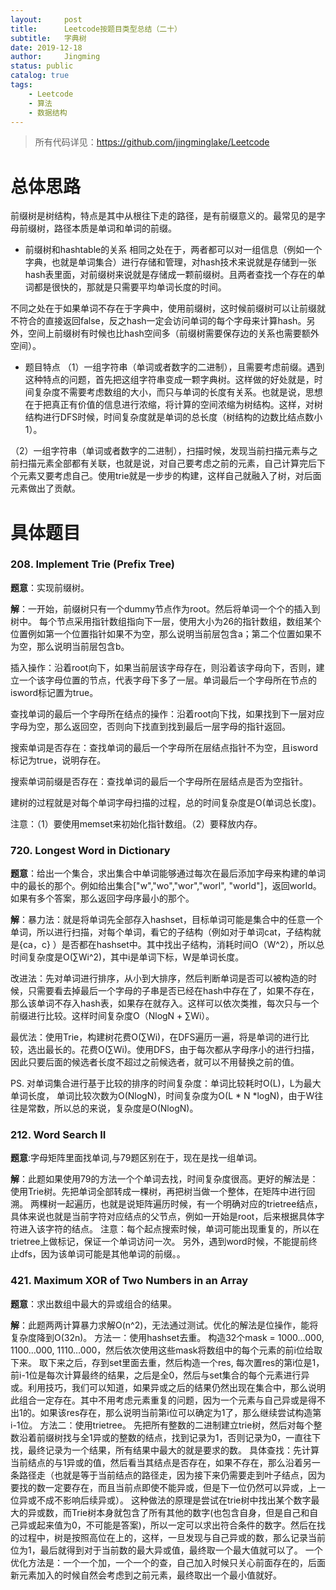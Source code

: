 ```yaml
---
layout:     post
title:      Leetcode按题目类型总结（二十）
subtitle:   字典树
date: 2019-12-18
author:     Jingming
status: public
catalog: true
tags:
    - Leetcode
    - 算法
    - 数据结构
---
```


> 所有代码详见：https://github.com/jingminglake/Leetcode

# 总体思路
前缀树是树结构，特点是其中从根往下走的路径，是有前缀意义的。最常见的是字母前缀树，路径本质是单词和单词的前缀。
- 前缀树和hashtable的关系
相同之处在于，两者都可以对一组信息（例如一个字典，也就是单词集合）进行存储和管理，对hash技术来说就是存储到一张hash表里面，对前缀树来说就是存储成一颗前缀树。且两者查找一个存在的单词都是很快的，那就是只需要平均单词长度的时间。

不同之处在于如果单词不存在于字典中，使用前缀树，这时候前缀树可以让前缀就不符合的直接返回false，反之hash一定会访问单词的每个字母来计算hash。另外，空间上前缀树有时候也比hash空间多（前缀树需要保存边的关系也需要额外空间）。

- 题目特点
（1）一组字符串（单词或者数字的二进制），且需要考虑前缀。遇到这种特点的问题，首先把这组字符串变成一颗字典树。这样做的好处就是，时间复杂度不需要考虑数组的大小，而只与单词的长度有关系。也就是说，思想在于把真正有价值的信息进行浓缩，将计算的空间浓缩为树结构。这样，对树结构进行DFS时候，时间复杂度就是单词的总长度（树结构的边数比结点数小1）。

（2）一组字符串（单词或者数字的二进制），扫描时候，发现当前扫描元素与之前扫描元素全部都有关联，也就是说，对自己要考虑之前的元素，自己计算完后下个元素又要考虑自己。使用trie就是一步步的构建，这样自己就融入了树，对后面元素做出了贡献。
# 具体题目
### 208. Implement Trie (Prefix Tree)
**题意**：实现前缀树。

**解**：一开始，前缀树只有一个dummy节点作为root。然后将单词一个个的插入到树中。
每个节点采用指针数组指向下一层，使用大小为26的指针数组，数组某个位置例如第一个位置指针如果不为空，那么说明当前层包含a；第二个位置如果不为空，那么说明当前层包含b。

插入操作：沿着root向下，如果当前层该字母存在，则沿着该字母向下，否则，建立一个该字母位置的节点，代表字母下多了一层。单词最后一个字母所在节点的isword标记置为true。

查找单词的最后一个字母所在结点的操作：沿着root向下找，如果找到下一层对应字母为空，那么返回空，否则向下找直到找到最后一层字母的指针返回。

搜索单词是否存在：查找单词的最后一个字母所在层结点指针不为空，且isword标记为true，说明存在。

搜索单词前缀是否存在：查找单词的最后一个字母所在层结点是否为空指针。

建树的过程就是对每个单词字母扫描的过程，总的时间复杂度是O(单词总长度)。

注意：（1）要使用memset来初始化指针数组。（2）要释放内存。
### 720. Longest Word in Dictionary
**题意**：给出一个集合，求出集合中单词能够通过每次在最后添加字母来构建的单词中的最长的那个。例如给出集合["w","wo","wor","worl", "world"]，返回world。如果有多个答案，那么返回字母序最小的那个。

**解**：暴力法：就是将单词先全部存入hashset，目标单词可能是集合中的任意一个单词，所以进行扫描，对每个单词，看它的子结构（例如对于单词cat，子结构就是{ca，c} ）是否都在hashset中。其中找出子结构，消耗时间O（W^2），所以总时间复杂度是O(∑Wi^2)，其中i是单词下标，W是单词长度。

改进法：先对单词进行排序，从小到大排序，然后判断单词是否可以被构造的时候，只需要看去掉最后一个字母的子串是否已经在hash中存在了，如果不存在，那么该单词不存入hash表，如果存在就存入。这样可以依次类推，每次只与一个前缀进行比较。这样时间复杂度O（NlogN + ∑Wi）。

最优法：使用Trie，构建树花费O(∑Wi)，在DFS遍历一遍，将是单词的进行比较，选出最长的。花费O(∑Wi)。使用DFS，由于每次都从字母序小的进行扫描，因此只要后面的候选者长度不超过之前候选者，就可以不用替换之前的值。

PS. 对单词集合进行基于比较的排序的时间复杂度：单词比较耗时O(L)，L为最大单词长度， 单词比较次数为O(NlogN)，时间复杂度为O(L * N *logN)，由于W往往是常数，所以总的来说，复杂度是O(NlogN)。
### 212. Word Search II
**题意**:字母矩阵里面找单词,与79题区别在于，现在是找一组单词。

**解**：此题如果使用79的方法一个个单词去找，时间复杂度很高。更好的解法是：使用Trie树。先把单词全部转成一棵树，再把树当做一个整体，在矩阵中进行回溯。
两棵树一起遍历，也就是说矩阵遍历时候，有一个明确对应的trietree结点，具体来说也就是当前字符对应结点的父节点，例如一开始是root，后来根据具体字符进入该字符的结点。
注意：每个起点搜索时候，单词可能出现重复的，所以在trietree上做标记，保证一个单词访问一次。
另外，遇到word时候，不能提前终止dfs，因为该单词可能是其他单词的前缀。。
### 421. Maximum XOR of Two Numbers in an Array
**题意**：求出数组中最大的异或组合的结果。

**解**：此题两两计算暴力求解O(n^2)，无法通过测试。优化的解法是位操作，能将复杂度降到O(32n)。
方法一：使用hashset去重。
构造32个mask = 1000…000, 1100…000, 1110…000，然后依次使用这些mask将数组中的每个元素的前i位给取下来。
取下来之后，存到set里面去重，然后构造一个res, 每次置res的第i位是1，前i-1位是每次计算最终的结果，之后是全0，然后与set集合的每个元素进行异或。利用技巧，我们可以知道，如果异或之后的结果仍然出现在集合中，那么说明此组合一定存在。其中不用考虑元素重复的问题，因为一个元素与自己异或是得不出1的。如果该res存在，那么说明当前第i位可以确定为1了，那么继续尝试构造第i-1位。
方法二：使用trietree。
先把所有整数的二进制建立trie树，然后对每个整数沿着前缀树找与全1异或的整数的结点，找到记录为1，否则记录为0，一直往下找，最终记录为一个结果，所有结果中最大的就是要求的数。
具体查找：先计算当前结点的与1异或的值，然后看当其结点是否存在，如果不存在，那么沿着另一条路径走（也就是等于当前结点的路径走，因为接下来仍需要走到叶子结点，因为要找的数一定要存在，而且当前点即使不能异或，但是下一位仍然可以异或，上一位异或不成不影响后续异或）。
这种做法的原理是尝试在trie树中找出某个数字最大的异或数，而Trie树本身就包含了所有其他的数字(也包含自身，但是自己和自己异或起来值为0，不可能是答案)，所以一定可以求出符合条件的数字。然后在找的过程中，树是按照高位在上的，这样，一旦发现与自己异或的数，那么记录当前位为1，最后就得到对于当前数的最大异或值，最终取一个最大值就可以了。
一个优化方法是：一个一个加，一个一个的查，自己加入时候只关心前面存在的，后面新元素加入的时候自然会考虑到之前元素，最终取出一个最小值就好。
